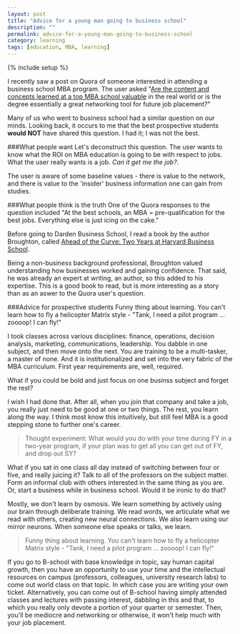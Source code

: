 ```yaml
---
layout: post
title: "Advice for a young man going to business school"
description: ""
permalink: advice-for-a-young-man-going-to-business-school
category: learning
tags: [education, MBA, learning]
---
```

{% include setup %}

I recently saw a post on Quora of someone interested in attending a business school MBA program. The user asked "[Are the content and concepts learned at a top MBA school valuable](http://www.quora.com/Business-School-Are-the-content-and-concepts-learned-at-a-top-MBA-school-valuable-in-the-real-world-or-is-the-degree-essentially-a-great-networking-tool-for-future-job-placement) in the real world or is the degree essentially a great networking tool for future job placement?"

Many of us who went to business school had a similar question on our minds. Looking back, it occurs to me that the best prospective students __would NOT__ have shared this question. I had it; I was not the best.

###What people want
Let\'s deconstruct this question. The user wants to know what the ROI on MBA education is going to be with respect to jobs. What the user really wants is a job. _Can it get me the job?_.

The user is aware of some baseline values - there is value to the network, and there is value to the 'insider' business information one can gain from studies.

###What people think is the truth
One of the Quora responses to the question included "At the best schools, an MBA = pre-qualification for the best jobs. Everything else is just icing on the cake."

Before going to Darden Business School, I read a book by the author Broughton, called
<a href="http://www.amazon.com/gp/product/014311543X/ref=as_li_ss_tl?ie=UTF8&camp=1789&creative=390957&creativeASIN=014311543X&linkCode=as2&tag=pmft-20">Ahead of the Curve: Two Years at Harvard Business School</a><img src="http://ir-na.amazon-adsystem.com/e/ir?t=pmft-20&l=as2&o=1&a=014311543X" width="1" height="1" border="0" alt="" style="border:none !important; margin:0px !important;" />.

Being a non-business background professional, Broughton valued understanding how businesses worked and gaining confidence. That said, he was already an expert at writing, an author, so this added to his expertise. This is a good book to read, but is more interesting as a story than as an aswer to the Quora user\'s question.

###Advice for prospective students
Funny thing about learning. You can\'t learn how to fly a helicopter Matrix style - "Tank, I need a pilot program ... zoooop! I can fly!"

I took classes across various disciplines: finance, operations, decision analysis, marketing, communications, leadership. You dabble in one subject, and then move onto the next. You are training to be a multi-tasker, a master of none. And it is institutionalized and set into the very fabric of the MBA curriculum. First year requirements are, well, required.

What if you could be bold and just focus on one businss subject and forget the rest?

I wish I had done that. After all, when you join that company and take a job, you really just need to be good at one or two things. The rest, you learn along the way. I think most know this intuitively, but still feel MBA is a good stepping stone to further one\'s career.

<blockquote class="pattern-diagonal">
  <p>Thought experiment: What would you do with your time during FY in a two-year program, if your plan was to get all you can get out of FY, and drop out SY?</p>
</blockquote>

What if you sat in one class all day instead of switching between four or five, and really juicing it? Talk to all of the professors on the subject matter. Form an informal club with others interested in the same thing as you are. Or, start a business while in business school. Would it be ironic to do that?

Mostly, we don\'t learn by osmosis. We learn something by actively using our brain through deliberate training. We read words, we articulate what we read with others, creating new neural connections. We also learn using our mirror neurons. When someone else speaks or talks, we learn.

<blockquote class="pattern-diagonal">
  <p>Funny thing about learning. You can't learn how to fly a helicopter Matrix style - "Tank, I need a pilot program ... zoooop! I can fly!"</p>
</blockquote>

If you go to B-school with base knowledge in topic, say human capital growth, then you have an opportunity to use your time and the intellectual resources on campus (professors, colleagues, university research labs) to come out world class on that topic. In which case you are writing your own ticket. Alternatively, you can come out of B-school having simply attended classes and lectures with passing interest, dabbling in this and that, to which you really only devote a portion of your quarter or semester. Then, you'll be mediocre and networking or otherwise, it won\'t help much with your job placement.
